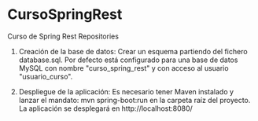 # CursoSpringRest
Curso de Spring Rest Repositories

1) Creación de la base de datos:
	Crear un esquema partiendo del fichero database.sql. Por defecto está configurado para una base de datos
	MySQL con nombre "curso_spring_rest" y con acceso al usuario "usuario_curso".

2) Despliegue de la aplicación:
	Es necesario tener Maven instalado y lanzar el mandato: mvn spring-boot:run en la carpeta raíz del proyecto.
	La aplicación se desplegará en http://localhost:8080/
